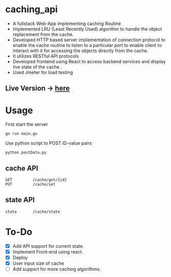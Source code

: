 # caching_api
- A fullstack Web-App implementing caching Routine
- Implemented LRU (Least Recently Used) algorithm to handle the object
replacement from the cache.
- Developed HTTP based server implementation of connection protocol to
enable the cache routine to listen to a particular port to enable client to interact
with it for accessing the objects directly from the cache.
- It utilizes RESTful API protocols
- Developed frontend using React to access backend services and display live
state of the cache .
- Used Jmeter for load testing

## Live Version -> [here](http://cache-routine.herokuapp.com)

# Usage

First start the server

```
go run main.go
``` 
Use python script to POST ID-value pairs 
```
python postData.py
```

## cache API
```
GET			/cache/get/{id}
PUT 		/cache/set
```

## state API
```
state 		/cache/state
```

# To-Do
- [x] Add API support for current state.
- [x] Implement Front-end using react.
- [x] Deploy
- [x] User input size of cache
- [ ] Add support for more caching algorithms.
